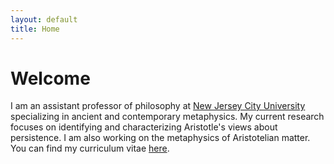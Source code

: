 ```yaml
---
layout: default
title: Home
---
```


# Welcome 

I am an assistant professor of philosophy at [New Jersey City University](http://www.njcu.edu) specializing in ancient and contemporary metaphysics. My current research focuses on identifying and characterizing Aristotle's views about persistence. I am also working on the metaphysics of Aristotelian matter. You can find my curriculum vitae [here](about/CV.pdf).






